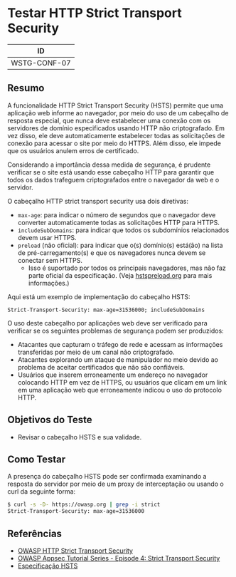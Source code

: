 # Testar HTTP Strict Transport Security

|ID          |
|------------|
|WSTG-CONF-07|

## Resumo

A funcionalidade HTTP Strict Transport Security (HSTS) permite que uma aplicação web informe ao navegador, por meio do uso de um cabeçalho de resposta especial, que nunca deve estabelecer uma conexão com os servidores de domínio especificados usando HTTP não criptografado. Em vez disso, ele deve automaticamente estabelecer todas as solicitações de conexão para acessar o site por meio do HTTPS. Além disso, ele impede que os usuários anulem erros de certificado.

Considerando a importância dessa medida de segurança, é prudente verificar se o site está usando esse cabeçalho HTTP para garantir que todos os dados trafeguem criptografados entre o navegador da web e o servidor.

O cabeçalho HTTP strict transport security usa dois diretivas:

- `max-age`: para indicar o número de segundos que o navegador deve converter automaticamente todas as solicitações HTTP para HTTPS.
- `includeSubDomains`: para indicar que todos os subdomínios relacionados devem usar HTTPS.
- `preload` (não oficial): para indicar que o(s) domínio(s) está(ão) na lista de pré-carregamento(s) e que os navegadores nunca devem se conectar sem HTTPS.
  - Isso é suportado por todos os principais navegadores, mas não faz parte oficial da especificação. (Veja [hstspreload.org](https://hstspreload.org/) para mais informações.)

Aqui está um exemplo de implementação do cabeçalho HSTS:

`Strict-Transport-Security: max-age=31536000; includeSubDomains`

O uso deste cabeçalho por aplicações web deve ser verificado para verificar se os seguintes problemas de segurança podem ser produzidos:

- Atacantes que capturam o tráfego de rede e acessam as informações transferidas por meio de um canal não criptografado.
- Atacantes explorando um ataque de manipulador no meio devido ao problema de aceitar certificados que não são confiáveis.
- Usuários que inserem erroneamente um endereço no navegador colocando HTTP em vez de HTTPS, ou usuários que clicam em um link em uma aplicação web que erroneamente indicou o uso do protocolo HTTP.

## Objetivos do Teste

- Revisar o cabeçalho HSTS e sua validade.

## Como Testar

A presença do cabeçalho HSTS pode ser confirmada examinando a resposta do servidor por meio de um proxy de interceptação ou usando o curl da seguinte forma:

```bash
$ curl -s -D- https://owasp.org | grep -i strict
Strict-Transport-Security: max-age=31536000
```

## Referências

- [OWASP HTTP Strict Transport Security](https://cheatsheetseries.owasp.org/cheatsheets/HTTP_Strict_Transport_Security_Cheat_Sheet.html)
- [OWASP Appsec Tutorial Series - Episode 4: Strict Transport Security](https://www.youtube.com/watch?v=zEV3HOuM_Vw)
- [Especificação HSTS](https://tools.ietf.org/html/rfc6797)